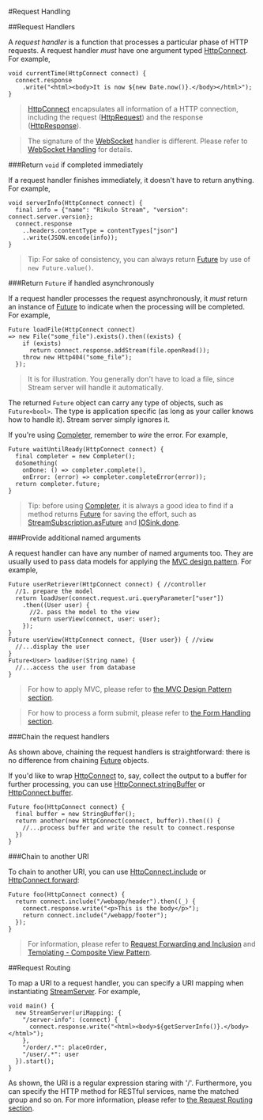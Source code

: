 #Request Handling

##Request Handlers

A *request handler* is a function that processes a particular phase of HTTP requests. A request handler *must* have one argument typed [HttpConnect](api:stream). For example,

    void currentTime(HttpConnect connect) {
      connect.response
        .write("<html><body>It is now ${new Date.now()}.</body></html>");
    }

> [HttpConnect](api:stream) encapsulates all information of a HTTP connection, including the request ([HttpRequest](dart:io)) and the response ([HttpResponse](dart:io)).

> The signature of the [WebSocket](http://en.wikipedia.org/wiki/WebSocket) handler is different. Please refer to [WebSocket Handling](WebSocket_Handling.md) for details.

###Return `void` if completed immediately

If a request handler finishes immediately, it doesn't have to return anything. For example,

    void serverInfo(HttpConnect connect) {
      final info = {"name": "Rikulo Stream", "version": connect.server.version};
      connect.response
        ..headers.contentType = contentTypes["json"]
        ..write(JSON.encode(info));
    }

> Tip: For sake of consistency, you can always return [Future](dart:async) by use of `new Future.value()`.

###Return `Future` if handled asynchronously

If a request handler processes the request asynchronously, it *must* return an instance of [Future](dart:async) to indicate when the processing will be completed. For example,

    Future loadFile(HttpConnect connect)
    => new File("some_file").exists().then((exists) {
        if (exists)
          return connect.response.addStream(file.openRead());
        throw new Http404("some_file");
      });

> It is for illustration. You generally don't have to load a file, since Stream server will handle it automatically.

The returned `Future` object can carry any type of objects, such as `Future<bool>`. The type is application specific (as long as your caller knows how to handle it). Stream server simply ignores it.

If you're using [Completer](dart:async), remember to *wire* the error. For example,

    Future waitUntilReady(HttpConnect connect) {
      final completer = new Completer();
      doSomething(
        onDone: () => completer.complete(),
        onError: (error) => completer.completeError(error));
      return completer.future;
    }

> Tip: before using [Completer](dart:async), it is always a good idea to find if a method returns [Future](dart:async) for saving the effort, such as [StreamSubscription.asFuture](dart:async) and [IOSink.done](dart:io).

###Provide additional named arguments

A request handler can have any number of named arguments too. They are usually used to pass data models for applying the [MVC design pattern](MVC_Design_Pattern.md). For example,

    Future userRetriever(HttpConnect connect) { //controller
      //1. prepare the model
      return loadUser(connect.request.uri.queryParameter["user"])
        .then((User user) {
          //2. pass the model to the view
          return userView(connect, user: user);
        });
    }
    Future userView(HttpConnect connect, {User user}) { //view
      //...display the user
    }
    Future<User> loadUser(String name) {
      //...access the user from database
    }

> For how to apply MVC, please refer to [the MVC Design Pattern section](MVC_Design_Pattern.md).

> For how to process a form submit, please refer to [the Form Handling section](Form_Handling.md).

###Chain the request handlers

As shown above, chaining the request handlers is straightforward: there is no difference from chaining [Future](dart:async) objects.

If you'd like to wrap [HttpConnect](api:stream) to, say, collect the output to a buffer for further processing, you can use [HttpConnect.stringBuffer](api:stream) or [HttpConnect.buffer](api:stream).

    Future foo(HttpConnect connect) {
      final buffer = new StringBuffer();
      return another(new HttpConnect(connect, buffer)).then(() {
        //...process buffer and write the result to connect.response
      })
    }

###Chain to another URI

To chain to another URI, you can use [HttpConnect.include](api:stream) or [HttpConnect.forward](api:stream):

    Future foo(HttpConnect connect) {
      return connect.include("/webapp/header").then((_) {
        connect.response.write("<p>This is the body</p>");
        return connect.include("/webapp/footer");
      });
    }

> For information, please refer to [Request Forwarding and Inclusion](Request_Forwarding_and_Inclusion.md) and [Templating - Composite View Pattern](../RSP/Fundamentals/Templating-_Composite_View_Pattern.md).

##Request Routing

To map a URI to a request handler, you can specify a URI mapping when instantiating [StreamServer](api:stream). For example,

    void main() {
      new StreamServer(uriMapping: {
        "/server-info": (connect) {
          connect.response.write("<html><body>${getServerInfo()}.</body></html>");
        },
        "/order/.*": placeOrder,
        "/user/.*": user
      }).start();
    }

As shown, the URI is a regular expression staring with '/'. Furthermore, you can specify the HTTP method for RESTful services, name the matched group and so on. For more information, please refer to [the Request Routing section](Request_Routing.md).
